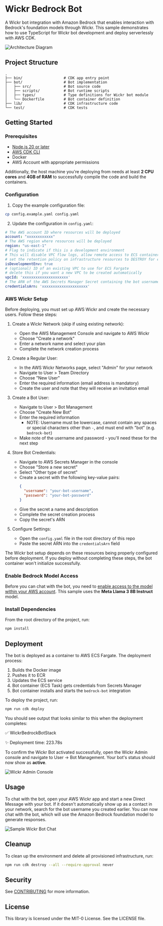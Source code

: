 # Wickr Bedrock Bot

A Wickr bot integration with Amazon Bedrock that enables interaction with Bedrock's foundation models through Wickr. This sample demonstrates how to use TypeScript for Wickr bot development and deploy serverlessly with AWS CDK. 

![Architecture Diagram](assets/architecture-diagram.png)


## Project Structure

```
.
├── bin/                   # CDK app entry point
├── bot/                   # Bot implementation
│   ├── src/               # Bot source code
│   ├── scripts/           # Bot runtime scripts
│   ├── types/             # Type definitions for Wickr bot module
│   └── Dockerfile         # Bot container definition
├── lib/                   # CDK infrastructure code
└── test/                  # CDK tests
```

## Getting Started

### Prerequisites

- [Node.js 20 or later](https://nodejs.org/en/download)
- [AWS CDK CLI](https://docs.aws.amazon.com/cdk/v2/guide/getting_started.html)
- Docker
- AWS Account with appropriate permissions

Additionally, the host machine you're deploying from needs at least **2 CPU cores** and **4GB of RAM** to successfully compile the code and build the containers.

### Configuration

1. Copy the example configuration file:
```bash
cp config.example.yaml config.yaml
```

2. Update the configuration in `config.yaml`:
```yaml
# The AWS account ID where resources will be deployed
account: "xxxxxxxxxxxx"
# The AWS region where resources will be deployed
region: "us-east-1"
# Flag to indicate if this is a development environment
# This will disable VPC flow logs, allow remote access to ECS containers for debugging, and 
# set the retention policy on infrastructure resources to DESTROY for easy clean up
isDevelopmentEnv: true
# (optional) ID of an existing VPC to use for ECS Fargate
# delete this if you want a new VPC to be created automatically
vpcId: 'xxxxxxxxxxxxxxxxxxxxx'
# The ARN of the AWS Secrets Manager Secret containing the bot username and password
credentialsArn: 'xxxxxxxxxxxxxxxxxxxxx'
```

### AWS Wickr Setup

Before deploying, you must set up AWS Wickr and create the necessary users. Follow these steps:

1. Create a Wickr Network (skip if using existing network):
   - Open the AWS Management Console and navigate to AWS Wickr
   - Choose "Create a network" 
   - Enter a network name and select your plan
   - Complete the network creation process

2. Create a Regular User:
   - In the AWS Wickr Networks page, select "Admin" for your network
   - Navigate to User > Team Directory
   - Choose "New User"
   - Enter the required information (email address is mandatory)
   - Create the user and note that they will receive an invitation email

3. Create a Bot User:
   - Navigate to User > Bot Management
   - Choose "Create New Bot"
   - Enter the required information
      - NOTE: Username must be lowercase, cannot contain any spaces or special characters other than `-`, and must end with "bot" (e.g. `bedrock-bot`)
   - Make note of the username and password - you'll need these for the next step

4. Store Bot Credentials:
   - Navigate to AWS Secrets Manager in the console
   - Choose "Store a new secret"
   - Select "Other type of secret"
   - Create a secret with the following key-value pairs:
     ```json
     {
       "username": "your-bot-username",
       "password": "your-bot-password"
     }
     ```
   - Give the secret a name and description
   - Complete the secret creation process
   - Copy the secret's ARN

5. Configure Settings:
   - Open the `config.yaml` file in the root directory of this repo
   - Paste the secret ARN into the `credentialsArn` field

The Wickr bot setup depends on these resources being properly configured before deployment. If you deploy without completing these steps, the bot container won't initialize successfully.

### Enable Bedrock Model Access

Before you can chat with the bot, you need to [enable access to the model within your AWS account](https://docs.aws.amazon.com/bedrock/latest/userguide/model-access-modify.html). This sample uses the **Meta Llama 3 8B Instruct** model.

### Install Dependencies

From the root directory of the project, run:
```bash
npm install
```

## Deployment

The bot is deployed as a container to AWS ECS Fargate. The deployment process:

1. Builds the Docker image
2. Pushes it to ECR
3. Updates the ECS service
4. Bot container (ECS Task) gets credentials from Secrets Manager
5. Bot container installs and starts the `bedrock-bot` integration

To deploy the project, run:
```bash
npm run cdk deploy
```

You should see output that looks similar to this when the deployment completes:

 ✅  WickrBedrockBotStack

✨  Deployment time: 223.78s

To confirm the Wickr Bot activated successfully, open the Wickr Admin console and navigate to User -> Bot Management. Your bot's status should now show as **active**.

![Wickr Admin Console](assets/wickr-console-active-bot.png)

## Usage

To chat with the bot, open your AWS Wickr app and start a new Direct Message with your bot. If it doesn't automatically show up as a contact in your network, search for the bot username you created earlier.
You can now chat with the bot, which will use the Amazon Bedrock foundation model to generate responses.

![Sample Wickr Bot Chat](assets/wickr-chat-sample.jpg)

## Cleanup
To clean up the environment and delete all provisioned infrastructure, run:
```bash
npm run cdk destroy --all --require-approval never
```

## Security

See [CONTRIBUTING](CONTRIBUTING.md#security-issue-notifications) for more information.

## License

This library is licensed under the MIT-0 License. See the LICENSE file.